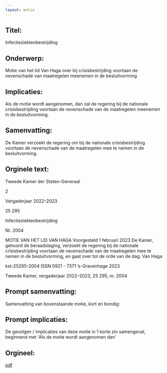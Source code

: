 ```yaml
---
layout: motie
---
```

## Titel:
Infectieziektenbestrijding
## Onderwerp:
Motie van het lid Van Haga over bij crisisbestrijding voortaan de nevenschade van maatregelen meenemen in de besluitvorming
## Implicaties:

Als de motie wordt aangenomen, dan zal de regering bij de nationale crisisbestrijding voortaan de nevenschade van de maatregelen meenemen in de besluitvorming.
## Samenvatting:

De Kamer verzoekt de regering om bij de nationale crisisbestrijding voortaan de nevenschade van de maatregelen mee te nemen in de besluitvorming.
## Orginele text:


Tweede Kamer der Staten-Generaal

2

Vergaderjaar 2022–2023

25 295

Infectieziektenbestrijding

Nr. 2004

MOTIE VAN HET LID VAN HAGA
Voorgesteld 1 februari 2023
De Kamer,
gehoord de beraadslaging,
verzoekt de regering bij de nationale crisisbestrijding voortaan de
nevenschade van de maatregelen mee te nemen in de besluitvorming,
en gaat over tot de orde van de dag.
Van Haga

kst-25295-2004
ISSN 0921 - 7371
’s-Gravenhage 2023

Tweede Kamer, vergaderjaar 2022–2023, 25 295, nr. 2004


## Prompt samenvatting:
Samenvatting van bovenstaande motie, kort en bondig:


## Prompt implicaties:
De gevolgen / implicaties van deze motie in 1 korte zin samengevat, beginnend met 'Als de motie wordt aangenomen dan' 

## Orgineel:
[pdf](https://gegevensmagazijn.tweedekamer.nl/OData/v4/2.0/Document(abcb047e-6faa-4235-83c4-620b9e140481)/resource)
